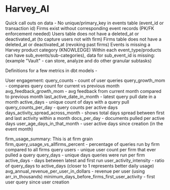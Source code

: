 # Harvey_AI

Quick call outs on data -
No unique/primary_key in events table (event_id or transaction id)
Firms exist without corresponding event records (PK/FK enforcement needed)
Users table does not have a deleted_at or deactivated_at (to capture users not with firm)
Firms table does not have a deleted_at or deactivated_at (revoking past firms)
Events is missing a Harvey product category (KNOWLEDGE)
Within each event_type/products can have sub_events/sub-categories), data for sub_event_id is missing: (example 
"Vault" - can store, analyze and do other granular subtasks)


Definitions for a few metrics in dbt models -

User engagement:
query_counts - count of user queries
query_growth_mom - compares query count for current vs previous month 
avg_feedback_growth_mom - avg feedback from current month compared to previous month
last_active_date_in_month - latest query pull date in a month
active_days - unique count of days with a query pull
query_counts_per_day - query counts per active days
days_activity_spread_across_month - shows total days spread between first and last activity within a month 
docs_per_day - documents pulled per active days
user_age_days_in_that_month - user active days since creation (in the event month)

firm_usage_summary: This is at firm grain
firm_query_usage_vs_allfirms_percent - percentage of queries run by firm compared to all firms
query users - unique user count per firm that ever pulled a query
query_days - unique days queries were run per firm
active_days - days between latest and first run
user_activity_intensity - ratio of query_days to active_days (closer to 1 represents better daily usage)
avg_annual_revenue_per_user_in_dollars - revenue per user (using arr_in_thousands)
minimum_days_before_firms_first_user_activity - first user query since user creation 